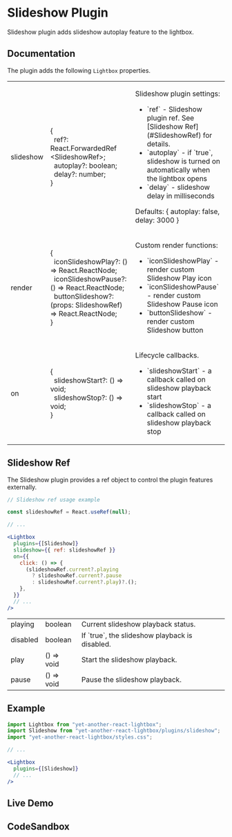 # Slideshow Plugin

Slideshow plugin adds slideshow autoplay feature to the lightbox.

## Documentation

The plugin adds the following `Lightbox` properties.

<table class="docs">
    <tbody>
    <tr>
        <td>slideshow</td>
        <td>
            &#123;<br />
            &nbsp;&nbsp;ref?: React.ForwardedRef&#8203;&lt;SlideshowRef&gt;;<br />
            &nbsp;&nbsp;autoplay?: boolean;<br />
            &nbsp;&nbsp;delay?: number;<br />
            &#125;
        </td>
        <td>
            <p>Slideshow plugin settings:</p>
            <ul>
                <li>`ref` - Slideshow plugin ref. See [Slideshow Ref](#SlideshowRef) for details.</li>
                <li>`autoplay` - if `true`, slideshow is turned on automatically when the lightbox opens</li>
                <li>`delay` - slideshow delay in milliseconds</li>
            </ul>
            <p>Defaults: <span class="font-mono">&#123; autoplay: false, delay: 3000 &#125;</span></p>
        </td>
    </tr>
    <tr>
        <td>render</td>
        <td>
            &#123;<br />
            &nbsp;&nbsp;iconSlideshowPlay?: () => React.ReactNode;<br />
            &nbsp;&nbsp;iconSlideshowPause?: () => React.ReactNode;<br />
            &nbsp;&nbsp;buttonSlideshow?: (props: SlideshowRef) => React.ReactNode;<br />
            &#125;
        </td>
        <td>
            <p>Custom render functions:</p>
            <ul>
                <li>`iconSlideshowPlay` - render custom Slideshow Play icon</li>
                <li>`iconSlideshowPause` - render custom Slideshow Pause icon</li>
                <li>`buttonSlideshow` - render custom Slideshow button</li>
            </ul>
        </td>
    </tr>
    <tr>
        <td>on</td>
        <td>
            &#123;<br />
            &nbsp;&nbsp;slideshowStart?: () => void;<br />
            &nbsp;&nbsp;slideshowStop?: () => void;<br />
            &#125;
        </td>
        <td>
            <p>Lifecycle callbacks.</p>
            <ul>
                <li>`slideshowStart` - a callback called on slideshow playback start</li>
                <li>`slideshowStop` - a callback called on slideshow playback stop</li>
            </ul>
        </td>
    </tr>
    </tbody>
</table>

## Slideshow Ref

The Slideshow plugin provides a ref object to control the plugin features externally.

```jsx
// Slideshow ref usage example

const slideshowRef = React.useRef(null);

// ...

<Lightbox
  plugins={[Slideshow]}
  slideshow={{ ref: slideshowRef }}
  on={{
    click: () => {
      (slideshowRef.current?.playing
        ? slideshowRef.current?.pause
        : slideshowRef.current?.play)?.();
    },
  }}
  // ...
/>
```

<table class="docs">
    <tbody>
    <tr>
        <td>playing</td>
        <td>boolean</td>
        <td>Current slideshow playback status.</td>
    </tr>
    <tr>
        <td>disabled</td>
        <td>boolean</td>
        <td>If `true`, the slideshow playback is disabled.</td>
    </tr>
    <tr>
        <td>play</td>
        <td>() => void</td>
        <td>Start the slideshow playback.</td>
    </tr>
    <tr>
        <td>pause</td>
        <td>() => void</td>
        <td>Pause the slideshow playback.</td>
    </tr>
    </tbody>
</table>

## Example

```jsx
import Lightbox from "yet-another-react-lightbox";
import Slideshow from "yet-another-react-lightbox/plugins/slideshow";
import "yet-another-react-lightbox/styles.css";

// ...

<Lightbox
  plugins={[Slideshow]}
  // ...
/>
```

## Live Demo

<SlideshowPluginExample />

## CodeSandbox

<CodeSandboxLink file="/src/examples/SlideshowPlugin.tsx" path="/plugins/slideshow" />
